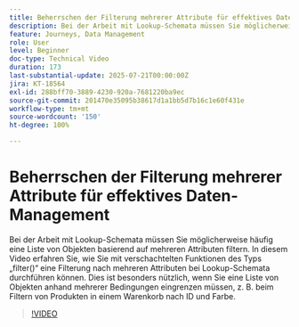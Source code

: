 ```yaml
---
title: Beherrschen der Filterung mehrerer Attribute für effektives Daten-Management
description: Bei der Arbeit mit Lookup-Schemata müssen Sie möglicherweise häufig eine Liste von Objekten basierend auf mehreren Attributen filtern. In diesem Video erfahren Sie, wie Sie mit verschachtelten Funktionen des Typs „filter()“ eine Filterung nach mehreren Attributen bei Lookup-Schemata durchführen können. Dies ist besonders nützlich, wenn Sie eine Liste von Objekten anhand mehrerer Bedingungen eingrenzen müssen, z. B. beim Filtern von Produkten in einem Warenkorb nach ID und Farbe.
feature: Journeys, Data Management
role: User
level: Beginner
doc-type: Technical Video
duration: 173
last-substantial-update: 2025-07-21T00:00:00Z
jira: KT-18564
exl-id: 288bff70-3889-4230-920a-7681220ba9ec
source-git-commit: 201470e35095b38617d1a1bb5d7b16c1e60f431e
workflow-type: tm+mt
source-wordcount: '150'
ht-degree: 100%

---
```


# Beherrschen der Filterung mehrerer Attribute für effektives Daten-Management

Bei der Arbeit mit Lookup-Schemata müssen Sie möglicherweise häufig eine Liste von Objekten basierend auf mehreren Attributen filtern. In diesem Video erfahren Sie, wie Sie mit verschachtelten Funktionen des Typs „filter()“ eine Filterung nach mehreren Attributen bei Lookup-Schemata durchführen können. Dies ist besonders nützlich, wenn Sie eine Liste von Objekten anhand mehrerer Bedingungen eingrenzen müssen, z. B. beim Filtern von Produkten in einem Warenkorb nach ID und Farbe.

>[!VIDEO](https://video.tv.adobe.com/v/3469312/?learn=on&enablevpops)
